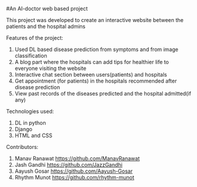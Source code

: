 #An AI-doctor web based project 

This project was developed to create an interactive website between the patients and the hospital admins 

Features of the project:
1) Used DL based disease prediction from symptoms and from image classification
2) A blog part where the hospitals can add tips for healthier life to everyone visiting the website
3) Interactive chat section between users(patients) and hospitals 
4) Get appointment (for patients) in the hospitals recommended after disease prediction 
5) View past records of the diseases predicted and the hospital admitted(if any) 

Technologies used:
1) DL in python
2) Django
3) HTML and CSS

Contributors:
1) Manav Ranawat https://github.com/ManavRanawat
2) Jash Gandhi  https://github.com/JazzGandhi
3) Aayush Gosar https://github.com/Aayush-Gosar
4) Rhythm Munot https://github.com/rhythm-munot
 
